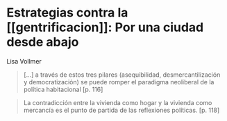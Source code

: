 # Estrategias contra la [[gentrificacion]]: Por una ciudad desde abajo
Lisa Vollmer

>[...] a través de estos tres pilares (asequibilidad, desmercantilización y democratización) se puede romper el paradigma neoliberal de la política habitacional [p. 116]

>La contradicción entre la vivienda como hogar y la vivienda como mercancía es el punto de partida de las reflexiones políticas. [p. 118]

